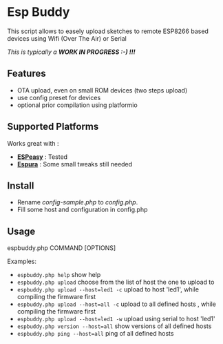 # Esp Buddy 

This script allows to easely upload sketches to remote ESP8266 based devices using Wifi (Over The Air) or Serial

_This is typically a **WORK IN PROGRESS :-) !!!**_


## Features
 - OTA upload, even on small ROM devices (two steps upload)
 - use config preset for devices
 - optional prior compilation using platformio
 
## Supported Platforms
Works great with :
- [**ESPeasy**](https://github.com/letscontrolit/ESPEasy/)	: Tested 
- [**Espura**](https://github.com/xoseperez/espurna) 		: Some small tweaks still needed

## Install
- Rename _config-sample.php_ to _config.php_.
- Fill some host and configuration in config.php

## Usage

espbuddy.php COMMAND [OPTIONS]

Examples:
- `espbuddy.php help` show help
- `espbuddy.php upload` choose from the list of host the one to upload to
- `espbuddy.php upload --host=led1 -c` upload to host 'led1', while compiling the firmware first 
- `espbuddy.php upload --host=all -c` upload to all defined hosts , while compiling the firmware first 
- `espbuddy.php upload --host=led1 -w` upload using serial to host 'led1'
- `espbuddy.php version --host=all` show versions of all defined hosts
- `espbuddy.php ping --host=all` ping of all defined hosts

